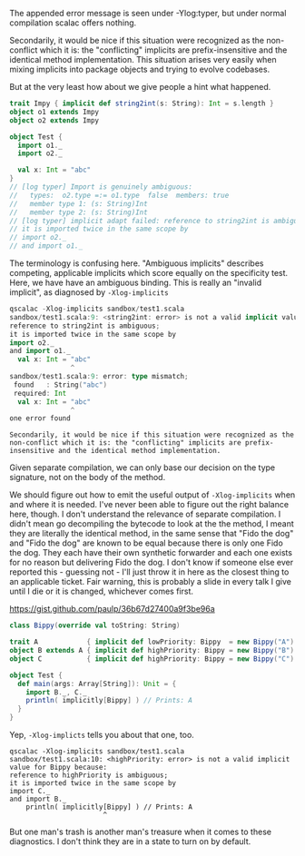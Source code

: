 The appended error message is seen under -Ylog:typer, but under normal compilation scalac offers nothing.

Secondarily, it would be nice if this situation were recognized as the non-conflict which it is: the "conflicting" implicits are prefix-insensitive and the identical method implementation. This situation arises very easily when mixing implicits into package objects and trying to evolve codebases.

But at the very least how about we give people a hint what happened.
```scala
trait Impy { implicit def string2int(s: String): Int = s.length }
object o1 extends Impy
object o2 extends Impy

object Test {
  import o1._
  import o2._

  val x: Int = "abc"
}
// [log typer] Import is genuinely ambiguous:
//   types:  o2.type =:= o1.type  false  members: true
//   member type 1: (s: String)Int
//   member type 2: (s: String)Int
// [log typer] implicit adapt failed: reference to string2int is ambiguous;
// it is imported twice in the same scope by
// import o2._
// and import o1._
```
The terminology is confusing here. "Ambiguous implicits" describes competing, applicable implicits which score equally on the specificity test. Here, we have have an ambiguous binding. This is really an "invalid implicit", as diagnosed by `-Xlog-implicits`

```scala
qscalac -Xlog-implicits sandbox/test1.scala
sandbox/test1.scala:9: <string2int: error> is not a valid implicit value for String("abc") => Int because:
reference to string2int is ambiguous;
it is imported twice in the same scope by
import o2._
and import o1._
  val x: Int = "abc"
               ^
sandbox/test1.scala:9: error: type mismatch;
 found   : String("abc")
 required: Int
  val x: Int = "abc"
               ^
one error found
```

```
Secondarily, it would be nice if this situation were recognized as the non-conflict which it is: the "conflicting" implicits are prefix-insensitive and the identical method implementation.
```

Given separate compilation, we can only base our decision on the type signature, not on the body of the method.

We should figure out how to emit the useful output of `-Xlog-implicits` when and where it is needed. I've never been able to figure out the right balance here, though.
I don't understand the relevance of separate compilation. I didn't mean go decompiling the bytecode to look at the the method, I meant they are literally the identical method, in the same sense that "Fido the dog" and "Fido the dog" are known to be equal because there is only one Fido the dog. They each have their own synthetic forwarder and each one exists for no reason but delivering Fido the dog.
I don't know if someone else ever reported this - guessing not - I'll just throw it in here as the closest thing to an applicable ticket. Fair warning, this is probably a slide in every talk I give until I die or it is changed, whichever comes first.

https://gist.github.com/paulp/36b67d27400a9f3be96a
```scala
class Bippy(override val toString: String)

trait A            { implicit def lowPriority: Bippy  = new Bippy("A") }
object B extends A { implicit def highPriority: Bippy = new Bippy("B") }
object C           { implicit def highPriority: Bippy = new Bippy("C") }

object Test {
  def main(args: Array[String]): Unit = {
    import B._, C._
    println( implicitly[Bippy] ) // Prints: A
  }
}
```
Yep, `-Xlog-implicts` tells you about that one, too.

```
qscalac -Xlog-implicits sandbox/test1.scala
sandbox/test1.scala:10: <highPriority: error> is not a valid implicit value for Bippy because:
reference to highPriority is ambiguous;
it is imported twice in the same scope by
import C._
and import B._
    println( implicitly[Bippy] ) // Prints: A
                       ^
```

But one man's trash is another man's treasure when it comes to these diagnostics. I don't think they are in a state to turn on by default.
